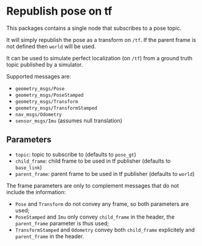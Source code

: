 # Republish pose on tf

This packages contains a single node that subscribes to a pose topic.

It will simply republish the pose as a transform on `/tf`. If the parent frame is not defined then `world` will be used.

It can be used to simulate perfect localization (on `/tf`) from a ground truth topic published by a simulator.

Supported messages are:

- `geometry_msgs/Pose`
- `geometry_msgs/PoseStamped`
- `geometry_msgs/Transform`
- `geometry_msgs/TransformStamped`
- `nav_msgs/Odometry`
- `sensor_msgs/Imu` (assumes null translation)


## Parameters

- `topic`: topic to subscribe to (defaults to `pose_gt`)
- `child_frame`: child frame to be used in tf publisher (defaults to `base_link`)
- `parent_frame`: parent frame to be used in tf publisher (defaults to `world`)

The frame parameters are only to complement messages that do not include the information:

- `Pose` and `Transform` do not convey any frame, so both parameters are used;
- `PoseStamped` and `Imu` only convey `child_frame` in the header, the `parent_frame` parameter is thus used;
- `TransformStamped` and `Odometry` convey both `child_frame` explicitely and `parent_frame` in the header.
